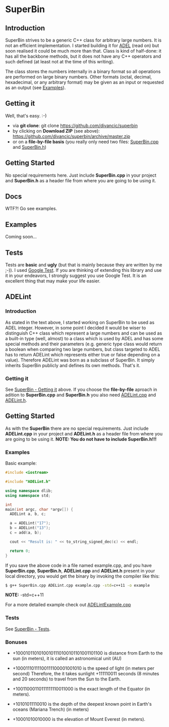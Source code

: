 # SuperBin

## Introduction

SuperBin strives to be a generic C++ class for arbitrary large numbers. It is not an efficient implementation. I started building it for [ADEL](https://github.com/divancic/superbin#adelint) (read on) but soon realised it could be much more than that. Class is kind of half-done: it has all the backbone methods, but it does not have any C++ operators and such defined (at least not at the time of this writing).

The class stores the numbers internally in a binary format so all operations are performed on large binary numbers. Other formats (octal, decimal, hexadecimal, or any arbitrary format) may be given as an input or requested as an output (see [Examples](https://github.com/divancic/superbin#examples)).

## Getting it

Well, that's easy. :-)

* via **git clone**: git clone https://github.com/divancic/superbin
* by clicking on **Download ZIP** (see above): https://github.com/divancic/superbin/archive/master.zip
* or on a **file-by-file basis** (you really only need two files: [SuperBin.cpp](https://raw.githubusercontent.com/divancic/superbin/master/SuperBin.cpp) and [SuperBin.h](https://raw.githubusercontent.com/divancic/superbin/master/SuperBin.h))

## Getting Started

No special requirements here. Just include **SuperBin.cpp** in your project and **SuperBin.h** as a header file from where you are going to be using it.

## Docs

WTF?! Go see examples.

## Examples

Coming soon...

## Tests

Tests are **basic** and **ugly** (but that is mainly because they are written by me ;-)). I used [Google Test](https://github.com/google/googletest). If you are thinking of extending this library and use it in your endeavors, I strongly suggest you use Google Test. It is an excellent thing that may make your life easier.

## ADELint

### Introduction

As stated in the text above, I started working on SuperBin to be used as ADEL integer. However, in some point I decided it would be wiser to distinguish C++ class which represent a large numbers and can be used as a built-in type (well, almost) to a class which is used by ADEL and has some special methods and their parameters (e.g. generic type class would return a boolean when comparing two large numbers, but class targeted to ADEL has to return ADELint which represents either true or false depending on a value). Therefore ADELint was born as a subclass of SuperBin. It simply inherits SuperBin publicly and defines its own methods. That's it.

### Getting it

See [SuperBin - Getting it](https://github.com/divancic/superbin#getting-it) above. If you choose the **file-by-file** aproach in adition to **SuperBin.cpp** and **SuperBin.h** you also need [ADELint.cpp](https://raw.githubusercontent.com/divancic/superbin/master/ADELint.cpp) and [ADELint.h](https://raw.githubusercontent.com/divancic/superbin/master/ADELint.h).

## Getting Started

As with the **SuperBin** there are no special requirements. Just include **ADELint.cpp** in your project and **ADELint.h** as a header file from where you are going to be using it. **NOTE: You do not have to include SuperBin.h!!!**

### Examples
 
Basic example:

```cpp
#include <iostream>

#include "ADELint.h"

using namespace dlib;
using namespace std;

int
main(int argc, char *argv[]) {
  ADELint a, b, c;

  a = ADELint("17");
  b = ADELint("13");
  c = add(a, b);

  cout << "Result is: " << to_string_signed_dec(c) << endl;

  return 0;
}
```

If you save the above code in a file named example.cpp, and you have **SuperBin.cpp**, **SuperBin.h**, **ADELint.cpp** and **ADELint.h** present in your local directory, you would get the binary by invoking the compiler like this:
```bash
$ g++ SuperBin.cpp ADELint.cpp example.cpp -std=c++11 -o example
```
**NOTE:** -std=c++11

For a more detailed example check out [ADELintExample.cpp](https://github.com/divancic/superbin/blob/master/examples/ADELintExample.cpp)

### Tests

See [SuperBin - Tests](https://github.com/divancic/superbin#tests).


### Bonuses

* +10001011010100101110100101101001101100 is distance from Earth to the sun (in meters), it is called an astronomical unit (AU)

* +10001110111100111100001001010 is the speed of light (in meters per second)
Therefore, the it takes sunlight +111110011 seconds (8 minutes and 20 seconds) to travel from the Sun to the Earth.

* +10011000110111111110011000 is the exact length of the Equator (in meters).
* +10101011110010 is the depth of the deepest known point in Earth's oceans (Mariana Trench) (in meters)
* +10001010010000 is the elevation of Mount Everest (in meters).
